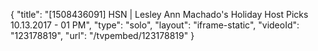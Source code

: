 {
    "title": "[1508436091] HSN | Lesley Ann Machado's Holiday Host Picks 10.13.2017 - 01 PM",
    "type": "solo",
    "layout": "iframe-static",
    "videoId": "123178819",
    "url": "\/tvpembed\/123178819"
}
